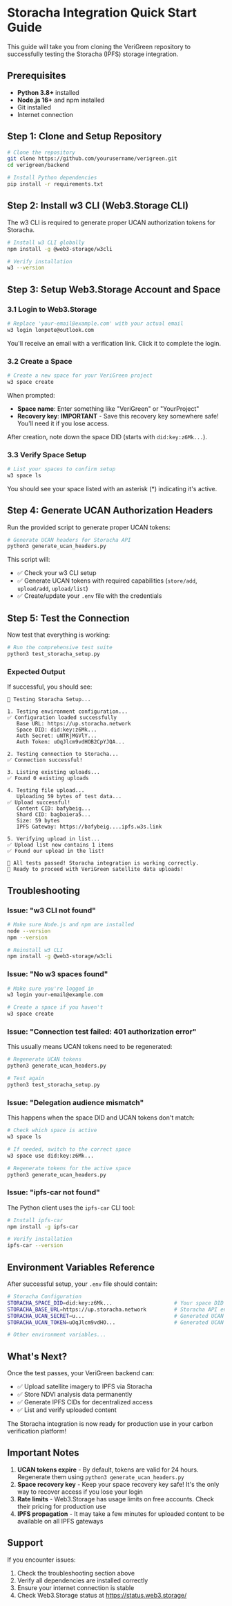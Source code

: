 # Storacha Integration Quick Start Guide

This guide will take you from cloning the VeriGreen repository to successfully testing the Storacha (IPFS) storage integration.

## Prerequisites

- **Python 3.8+** installed
- **Node.js 16+** and npm installed
- Git installed
- Internet connection

## Step 1: Clone and Setup Repository

```bash
# Clone the repository
git clone https://github.com/yourusername/verigreen.git
cd verigreen/backend

# Install Python dependencies
pip install -r requirements.txt
```

## Step 2: Install w3 CLI (Web3.Storage CLI)

The w3 CLI is required to generate proper UCAN authorization tokens for Storacha.

```bash
# Install w3 CLI globally
npm install -g @web3-storage/w3cli

# Verify installation
w3 --version
```

## Step 3: Setup Web3.Storage Account and Space

### 3.1 Login to Web3.Storage

```bash
# Replace 'your-email@example.com' with your actual email
w3 login lonpete@outlook.com
```

You'll receive an email with a verification link. Click it to complete the login.

### 3.2 Create a Space

```bash
# Create a new space for your VeriGreen project
w3 space create
```

When prompted:

- **Space name**: Enter something like "VeriGreen" or "YourProject"
- **Recovery key**: **IMPORTANT** - Save this recovery key somewhere safe! You'll need it if you lose access.

After creation, note down the space DID (starts with `did:key:z6Mk...`).

### 3.3 Verify Space Setup

```bash
# List your spaces to confirm setup
w3 space ls
```

You should see your space listed with an asterisk (\*) indicating it's active.

## Step 4: Generate UCAN Authorization Headers

Run the provided script to generate proper UCAN tokens:

```bash
# Generate UCAN headers for Storacha API
python3 generate_ucan_headers.py
```

This script will:

- ✅ Check your w3 CLI setup
- ✅ Generate UCAN tokens with required capabilities (`store/add`, `upload/add`, `upload/list`)
- ✅ Create/update your `.env` file with the credentials

## Step 5: Test the Connection

Now test that everything is working:

```bash
# Run the comprehensive test suite
python3 test_storacha_setup.py
```

### Expected Output

If successful, you should see:

```
🔧 Testing Storacha Setup...

1. Testing environment configuration...
✅ Configuration loaded successfully
   Base URL: https://up.storacha.network
   Space DID: did:key:z6Mk...
   Auth Secret: uNTRjMGVlY...
   Auth Token: uOqJlcm9vdHOB2CpYJQA...

2. Testing connection to Storacha...
✅ Connection successful!

3. Listing existing uploads...
✅ Found 0 existing uploads

4. Testing file upload...
   Uploading 59 bytes of test data...
✅ Upload successful!
   Content CID: bafybeig...
   Shard CID: bagbaiera5...
   Size: 59 bytes
   IPFS Gateway: https://bafybeig....ipfs.w3s.link

5. Verifying upload in list...
✅ Upload list now contains 1 items
✅ Found our upload in the list!

🎉 All tests passed! Storacha integration is working correctly.
🚀 Ready to proceed with VeriGreen satellite data uploads!
```

## Troubleshooting

### Issue: "w3 CLI not found"

```bash
# Make sure Node.js and npm are installed
node --version
npm --version

# Reinstall w3 CLI
npm install -g @web3-storage/w3cli
```

### Issue: "No w3 spaces found"

```bash
# Make sure you're logged in
w3 login your-email@example.com

# Create a space if you haven't
w3 space create
```

### Issue: "Connection test failed: 401 authorization error"

This usually means UCAN tokens need to be regenerated:

```bash
# Regenerate UCAN tokens
python3 generate_ucan_headers.py

# Test again
python3 test_storacha_setup.py
```

### Issue: "Delegation audience mismatch"

This happens when the space DID and UCAN tokens don't match:

```bash
# Check which space is active
w3 space ls

# If needed, switch to the correct space
w3 space use did:key:z6Mk...

# Regenerate tokens for the active space
python3 generate_ucan_headers.py
```

### Issue: "ipfs-car not found"

The Python client uses the `ipfs-car` CLI tool:

```bash
# Install ipfs-car
npm install -g ipfs-car

# Verify installation
ipfs-car --version
```

## Environment Variables Reference

After successful setup, your `.env` file should contain:

```bash
# Storacha Configuration
STORACHA_SPACE_DID=did:key:z6Mk...                    # Your space DID
STORACHA_BASE_URL=https://up.storacha.network         # Storacha API endpoint
STORACHA_UCAN_SECRET=u...                             # Generated UCAN secret
STORACHA_UCAN_TOKEN=uOqJlcm9vdHO...                   # Generated UCAN token

# Other environment variables...
```

## What's Next?

Once the test passes, your VeriGreen backend can:

- ✅ Upload satellite imagery to IPFS via Storacha
- ✅ Store NDVI analysis data permanently
- ✅ Generate IPFS CIDs for decentralized access
- ✅ List and verify uploaded content

The Storacha integration is now ready for production use in your carbon verification platform!

## Important Notes

1. **UCAN tokens expire** - By default, tokens are valid for 24 hours. Regenerate them using `python3 generate_ucan_headers.py`
2. **Space recovery key** - Keep your space recovery key safe! It's the only way to recover access if you lose your login
3. **Rate limits** - Web3.Storage has usage limits on free accounts. Check their pricing for production use
4. **IPFS propagation** - It may take a few minutes for uploaded content to be available on all IPFS gateways

## Support

If you encounter issues:

1. Check the troubleshooting section above
2. Verify all dependencies are installed correctly
3. Ensure your internet connection is stable
4. Check Web3.Storage status at https://status.web3.storage/
